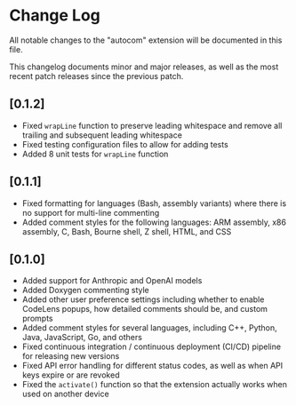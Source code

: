 # Change Log

All notable changes to the "autocom" extension will be documented in this file.

This changelog documents minor and major releases, as well as the most recent
patch releases since the previous patch.

<!--## [Unreleased] -->

## [0.1.2]

- Fixed `wrapLine` function to preserve leading whitespace and remove all
  trailing and subsequent leading whitespace
- Fixed testing configuration files to allow for adding tests
- Added 8 unit tests for `wrapLine` function

## [0.1.1]

- Fixed formatting for languages (Bash, assembly variants) where there is no
  support for multi-line commenting
- Added comment styles for the following languages: ARM assembly, x86 assembly,
  C, Bash, Bourne shell, Z shell, HTML, and CSS

## [0.1.0]

- Added support for Anthropic and OpenAI models
- Added Doxygen commenting style
- Added other user preference settings including whether to enable CodeLens
  popups, how detailed comments should be, and custom prompts
- Added comment styles for several languages, including C++, Python, Java,
  JavaScript, Go, and others
- Fixed continuous integration / continuous deployment (CI/CD) pipeline for
  releasing new versions
- Fixed API error handling for different status codes, as well as when API keys
  expire or are revoked
- Fixed the `activate()` function so that the extension actually works when used
  on another device